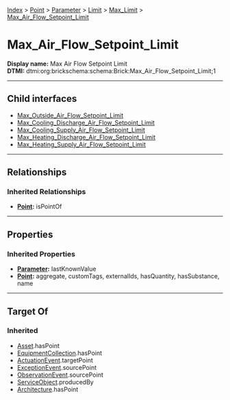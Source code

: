 [Index](../../../../../index.md) > [Point](../../../../Point.md) > [Parameter](../../../Parameter.md) > [Limit](../../Limit.md) > [Max_Limit](../Max_Limit.md) > [Max_Air_Flow_Setpoint_Limit](#)
# Max_Air_Flow_Setpoint_Limit

**Display name:** Max Air Flow Setpoint Limit<br />
**DTMI:** dtmi:org:brickschema:schema:Brick:Max_Air_Flow_Setpoint_Limit;1

---

## Child interfaces
* [Max_Outside_Air_Flow_Setpoint_Limit](Max_Outside_Air_Flow_Setpoint_Limit.md)
* [Max_Cooling_Discharge_Air_Flow_Setpoint_Limit](Max_Cooling_Discharge_Air_Flow_Setpoint_Limit/Max_Cooling_Discharge_Air_Flow_Setpoint_Limit.md)
* [Max_Cooling_Supply_Air_Flow_Setpoint_Limit](Max_Cooling_Supply_Air_Flow_Setpoint_Limit/Max_Cooling_Supply_Air_Flow_Setpoint_Limit.md)
* [Max_Heating_Discharge_Air_Flow_Setpoint_Limit](Max_Heating_Discharge_Air_Flow_Setpoint_Limit/Max_Heating_Discharge_Air_Flow_Setpoint_Limit.md)
* [Max_Heating_Supply_Air_Flow_Setpoint_Limit](Max_Heating_Supply_Air_Flow_Setpoint_Limit/Max_Heating_Supply_Air_Flow_Setpoint_Limit.md)

---

## Relationships

### Inherited Relationships
* **[Point](../../../../Point.md):** isPointOf

---

## Properties

### Inherited Properties
* **[Parameter](../../../Parameter.md):** lastKnownValue
* **[Point](../../../../Point.md):** aggregate, customTags, externalIds, hasQuantity, hasSubstance, name

---

## Target Of
### Inherited
* [Asset](../../../../../Asset/Asset.md).hasPoint
* [EquipmentCollection](../../../../../Collection/EquipmentCollection.md).hasPoint
* [ActuationEvent](../../../../../Event/PointEvent/ActuationEvent.md).targetPoint
* [ExceptionEvent](../../../../../Event/PointEvent/ExceptionEvent.md).sourcePoint
* [ObservationEvent](../../../../../Event/PointEvent/ObservationEvent.md).sourcePoint
* [ServiceObject](../../../../../Information/ServiceObject/ServiceObject.md).producedBy
* [Architecture](../../../../../Space/Architecture/Architecture.md).hasPoint
